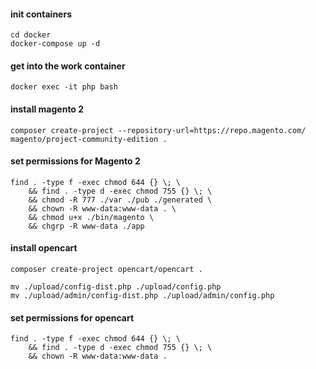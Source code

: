 #### init containers
```
cd docker
docker-compose up -d
```

#### get into the work container 
```
docker exec -it php bash
```

#### install magento 2
```
composer create-project --repository-url=https://repo.magento.com/ magento/project-community-edition .
```

#### set permissions for Magento 2
```
find . -type f -exec chmod 644 {} \; \
    && find . -type d -exec chmod 755 {} \; \
    && chmod -R 777 ./var ./pub ./generated \
    && chown -R www-data:www-data . \
    && chmod u+x ./bin/magento \
    && chgrp -R www-data ./app
```

#### install opencart
```
composer create-project opencart/opencart .

mv ./upload/config-dist.php ./upload/config.php
mv ./upload/admin/config-dist.php ./upload/admin/config.php
```

#### set permissions for opencart
```
find . -type f -exec chmod 644 {} \; \
    && find . -type d -exec chmod 755 {} \; \
    && chown -R www-data:www-data .
```
